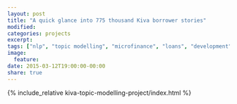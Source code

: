 ```yaml
---
layout: post
title: "A quick glance into 775 thousand Kiva borrower stories"
modified:
categories: projects
excerpt:
tags: ["nlp", "topic modelling", "microfinance", "loans", "development", "kiva", "d3", "visualization"]
image:
  feature:
date: 2015-03-12T19:00:00-00:00
share: true
---
```


{% include_relative kiva-topic-modelling-project/index.html %}
